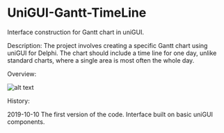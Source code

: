 # UniGUI-Gantt-TimeLine
Interface construction for Gantt chart in uniGUI.

Description:
The project involves creating a specific Gantt chart using uniGUI for Delphi. 
The chart should include a time line for one day, unlike standard charts, where a single area is most often the whole day.

Overview:

![alt text](https://raw.githubusercontent.com/pdaszewski/UniGUI-Gantt-TimeLine/master/Doc/firefox_screen_002.png)

History:

2019-10-10 The first version of the code. Interface built on basic uniGUI components.
